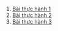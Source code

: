 1. [Bài thực hành 1](https://drive.google.com/file/d/13y2vQJ184yxlz3EMzCw3DEiUs2akOp5W/view?usp=sharing)  
2. [Bài thực hành 2](https://drive.google.com/file/d/1Xi_dwfTiv4q_A5x3en_wes3UQ15-SnYl/view?usp=sharing)  
3. [Bài thực hành 3](https://drive.google.com/file/d/1wWtaLNYJKZR9tqz9xbWrLR7GqYqj861c/view?usp=sharing)  
